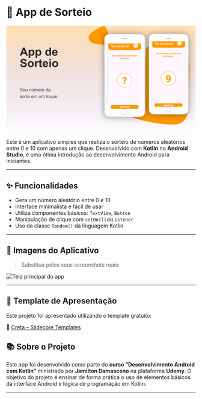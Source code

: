 # 🎲 App de Sorteio

![Tela principal do app](./images/app_de_sorteio.png)

Este é um aplicativo simples que realiza o sorteio de números aleatórios entre 0 e 10 com apenas um clique. Desenvolvido com **Kotlin** no **Android Studio**, é uma ótima introdução ao desenvolvimento Android para iniciantes.

---

## ✨ Funcionalidades

- Gera um número aleatório entre 0 e 10  
- Interface minimalista e fácil de usar  
- Utiliza componentes básicos: `TextView`, `Button`  
- Manipulação de clique com `setOnClickListener`  
- Uso da classe `Random()` da linguagem Kotlin

---

## 📸 Imagens do Aplicativo

> Substitua pelos seus screenshots reais:

![Tela principal do app](./images/visualize_a_experiência_sorteio.png)

---

## 📱 Template de Apresentação

Este projeto foi apresentado utilizando o template gratuito:

🔗 [Creta – Slidecore Templates](https://slidecoretemplates.com/pt-pt/producto/creta-modelo-de-apresentacao-de-aplicativo-gratuito/#google_vignette)


## 📚 Sobre o Projeto

Este app foi desenvolvido como parte do **curso “Desenvolvimento Android com Kotlin”** ministrado por **Jamilton Damasceno** na plataforma **Udemy**. O objetivo do projeto é ensinar de forma prática o uso de elementos básicos da interface Android e lógica de programação em Kotlin.

---

